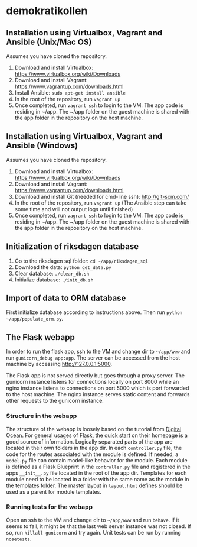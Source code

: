 demokratikollen
===============

## Installation using Virtualbox, Vagrant and Ansible (Unix/Mac OS)

Assumes you have cloned the repository.

1. Download and install Virtualbox: https://www.virtualbox.org/wiki/Downloads
2. Download and Install Vagrant: https://www.vagrantup.com/downloads.html 
3. Install Ansible: `sudo apt-get install ansible`
4. In the root of the repository, run `vagrant up`
5. Once completed, run `vagrant ssh` to login to the VM. The app code is residing in ~/app. The ~/app folder on the guest machine is shared with the app folder in the repository on the host machine.

## Installation using Virtualbox, Vagrant and Ansible (Windows)
Assumes you have cloned the repository.

1. Download and install Virtualbox: https://www.virtualbox.org/wiki/Downloads
2. Download and install Vagrant: https://www.vagrantup.com/downloads.html 
3. Download and install Git (needed for cmd-line ssh): http://git-scm.com/
4. In the root of the repository, run `vagrant up` (The Ansible step can take some time and will not output logs until finished)
5. Once completed, run `vagrant ssh` to login to the VM. The app code is residing in ~/app. The ~/app folder on the guest machine is shared with the app folder in the repository on the host machine.

## Initialization of riksdagen database
1. Go to the riksdagen sql folder: `cd ~/app/riksdagen_sql`
2. Download the data: `python get_data.py`
3. Clear database: `./clear_db.sh`
4. Initialize database: `./init_db.sh`

## Import of data to ORM database
First initialize database according to instructions above. Then run `python ~/app/populate_orm.py`.

## The Flask webapp
In order to run the flask app, ssh to the VM and change dir to `~/app/www` and run `gunicorn_debug app:app`. The server can be accessed from the host machine by accessing http://127.0.0.1:5000. 

The Flask app is not served directly but goes through a proxy server. The gunicorn instance listens for connections locally on port 8000 while an nginx instance listens to connections on port 5000 which is port forwarded to the host machine. The nginx instance serves static content and forwards other requests to the gunicorn instance.

### Structure in the webapp 
The structure of the webapp is loosely based on the tutorial from
[Digital Ocean](https://www.digitalocean.com/community/tutorials/how-to-structure-large-flask-applications). 
For general usages of Flask, the [quick start](http://flask.pocoo.org/docs/0.10/quickstart/) on their homepage 
is a good source of information. Logically separated parts of the app are located in their own folders in the app
dir. In each `controller.py` file, the code for the routes associated with the module is defined.
If needed, a `model.py` file can contain model-like behavior for the module. Each module is
defined as a Flask Blueprint in the `controller.py` file and registered in the apps `__init__.py`
file located in the root of the app dir. Templates for each module need to be located in a folder with the 
same name as the module in the templates folder. The master layout in `layout.html` defines should be used as 
a parent for module templates.

### Running tests for the webapp
Open an ssh to the VM and change dir to `~/app/www` and run `behave`. If it seems to fail, it might be that the last web server instance was not closed. If so, run `killall gunicorn` and try again. Unit tests can be run by running `nosetests`. 
